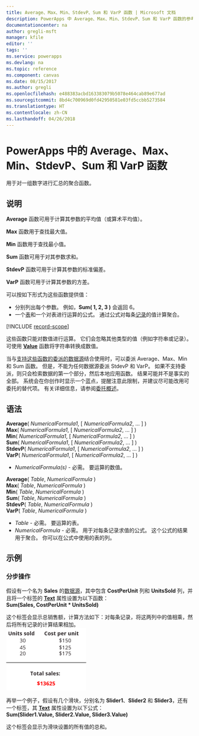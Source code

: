 ```yaml
---
title: Average、Max、Min、StdevP、Sum 和 VarP 函数 | Microsoft 文档
description: PowerApps 中 Average、Max、Min、StdevP、Sum 和 VarP 函数的参考信息（包括语法和示例）
documentationcenter: na
author: gregli-msft
manager: kfile
editor: ''
tags: ''
ms.service: powerapps
ms.devlang: na
ms.topic: reference
ms.component: canvas
ms.date: 08/15/2017
ms.author: gregli
ms.openlocfilehash: e488383acbd163383079b5078e464cab89e677ad
ms.sourcegitcommit: 8bd4c700969d0fd42950581e03fd5ccbb5273584
ms.translationtype: HT
ms.contentlocale: zh-CN
ms.lasthandoff: 04/26/2018
---
```

# <a name="average-max-min-stdevp-sum-and-varp-functions-in-powerapps"></a>PowerApps 中的 Average、Max、Min、StdevP、Sum 和 VarP 函数
用于对一组数字进行汇总的聚合函数。

## <a name="description"></a>说明
**Average** 函数可用于计算其参数的平均值（或算术平均值）。

**Max** 函数用于查找最大值。

**Min** 函数用于查找最小值。

**Sum** 函数可用于对其参数求和。

**StdevP** 函数可用于计算其参数的标准偏差。

**VarP** 函数可用于计算其参数的方差。

可以按如下形式为这些函数提供值：

* 分别列出每个参数。 例如，**Sum( 1, 2, 3 )** 会返回 6。
* 一个[表](../working-with-tables.md)和一个对表进行运算的公式。  通过公式对每条[记录](../working-with-tables.md#records)的值计算聚合。  

[!INCLUDE [record-scope](../../../includes/record-scope.md)]

这些函数只能对数值进行运算。 它们会忽略其他类型的值（例如字符串或记录）。 可使用 **[Value](function-value.md)** 函数将字符串转换成数值。

当与[支持这些函数的委派的数据源](../delegation-list.md)结合使用时，可以委派 Average、Max、Min 和 Sum 函数。  但是，不能为任何数据源委派 StdevP 和 VarP。  如果不支持委派，则只会检索数据的第一个部分，然后本地应用函数。  结果可能并不是事实的全部。  系统会在你创作时显示一个蓝点，提醒注意此限制，并建议尽可能改用可委托的替代项。 有关详细信息，请参阅[委托概述](../delegation-overview.md)。

## <a name="syntax"></a>语法
**Average**( *NumericalFormula1*, [ *NumericalFormula2*, ... ] )<br>**Max**( *NumericalFormula1*, [ *NumericalFormula2*, ... ] )<br>**Min**( *NumericalFormula1*, [ *NumericalFormula2*, ... ] )<br>**Sum**( *NumericalFormula1*, [ *NumericalFormula2*, ... ] )<br>**StdevP**( *NumericalFormula1*, [ *NumericalFormula2*, ... ] )<br>**VarP**( *NumericalFormula1*, [ *NumericalFormula2*, ... ] )

* *NumericalFormula(s)* - 必需。  要运算的数值。

**Average**( *Table*, *NumericalFormula* )<br>**Max**( *Table*, *NumericalFormula* )<br>**Min**( *Table*, *NumericalFormula* )<br>**Sum**( *Table*, *NumericalFormula* )<br>**StdevP**( *Table*, *NumericalFormula* )<br>**VarP**( *Table*, *NumericalFormula* )

* *Table* - 必需。  要运算的表。
* *NumericalFormula* - 必需。 用于对每条记录求值的公式。 这个公式的结果用于聚合。 你可以在公式中使用的表的列。

## <a name="examples"></a>示例
### <a name="step-by-step"></a>分步操作
假设有一个名为 **Sales** 的[数据源](../working-with-data-sources.md)，其中包含 **CostPerUnit** 列和 **UnitsSold** 列，并且将一个标签的 **[Text](../controls/properties-core.md)** 属性设置为以下函数：<br>
**Sum(Sales, CostPerUnit * UnitsSold)**

这个标签会显示总销售额，计算方法如下：对每条记录，将这两列中的值相乘，然后将所有记录的计算结果相加。<br>![根据销售数量和单价计算销售总额](./media/function-aggregates/total-sales.png)

再举一个例子，假设有几个滑块，分别名为 **Slider1**、**Slider2** 和 **Slider3**，还有一个标签，其 **[Text](../controls/properties-core.md)** 属性设置为以下公式：<br>
**Sum(Slider1.Value, Slider2.Value, Slider3.Value)**

这个标签会显示为滑块设置的所有值的总和。


